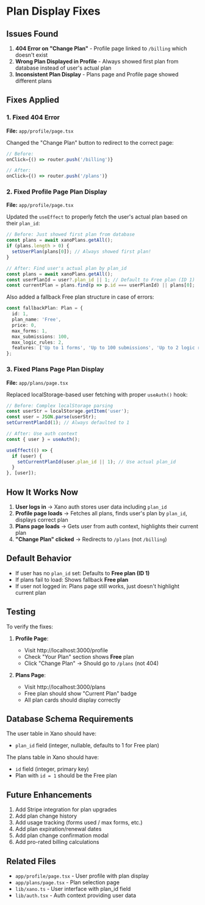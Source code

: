 # Plan Display Fixes

## Issues Found

1. **404 Error on "Change Plan"** - Profile page linked to `/billing` which doesn't exist
2. **Wrong Plan Displayed in Profile** - Always showed first plan from database instead of user's actual plan  
3. **Inconsistent Plan Display** - Plans page and Profile page showed different plans

## Fixes Applied

### 1. Fixed 404 Error
**File:** `app/profile/page.tsx`

Changed the "Change Plan" button to redirect to the correct page:

```typescript
// Before:
onClick={() => router.push('/billing')}

// After:
onClick={() => router.push('/plans')}
```

### 2. Fixed Profile Page Plan Display
**File:** `app/profile/page.tsx`

Updated the `useEffect` to properly fetch the user's actual plan based on their `plan_id`:

```typescript
// Before: Just showed first plan from database
const plans = await xanoPlans.getAll();
if (plans.length > 0) {
  setUserPlan(plans[0]); // Always showed first plan!
}

// After: Find user's actual plan by plan_id
const plans = await xanoPlans.getAll();
const userPlanId = user?.plan_id || 1; // Default to Free plan (ID 1)
const currentPlan = plans.find(p => p.id === userPlanId) || plans[0];
```

Also added a fallback Free plan structure in case of errors:

```typescript
const fallbackPlan: Plan = {
  id: 1,
  plan_name: 'Free',
  price: 0,
  max_forms: 1,
  max_submissions: 100,
  max_logic_rules: 2,
  features: ['Up to 1 forms', 'Up to 100 submissions', 'Up to 2 logic rules']
};
```

### 3. Fixed Plans Page Plan Display
**File:** `app/plans/page.tsx`

Replaced localStorage-based user fetching with proper `useAuth()` hook:

```typescript
// Before: Complex localStorage parsing
const userStr = localStorage.getItem('user');
const user = JSON.parse(userStr);
setCurrentPlanId(1); // Always defaulted to 1

// After: Use auth context
const { user } = useAuth();

useEffect(() => {
  if (user) {
    setCurrentPlanId(user.plan_id || 1); // Use actual plan_id
  }
}, [user]);
```

## How It Works Now

1. **User logs in** → Xano auth stores user data including `plan_id`
2. **Profile page loads** → Fetches all plans, finds user's plan by `plan_id`, displays correct plan
3. **Plans page loads** → Gets user from auth context, highlights their current plan
4. **"Change Plan" clicked** → Redirects to `/plans` (not `/billing`)

## Default Behavior

- If user has no `plan_id` set: Defaults to **Free plan (ID 1)**
- If plans fail to load: Shows fallback **Free plan**
- If user not logged in: Plans page still works, just doesn't highlight current plan

## Testing

To verify the fixes:

1. **Profile Page**:
   - Visit http://localhost:3000/profile
   - Check "Your Plan" section shows **Free** plan
   - Click "Change Plan" → Should go to `/plans` (not 404)

2. **Plans Page**:
   - Visit http://localhost:3000/plans
   - Free plan should show "Current Plan" badge
   - All plan cards should display correctly

## Database Schema Requirements

The user table in Xano should have:
- `plan_id` field (integer, nullable, defaults to 1 for Free plan)

The plans table in Xano should have:
- `id` field (integer, primary key)
- Plan with `id = 1` should be the Free plan

## Future Enhancements

1. Add Stripe integration for plan upgrades
2. Add plan change history
3. Add usage tracking (forms used / max forms, etc.)
4. Add plan expiration/renewal dates
5. Add plan change confirmation modal
6. Add pro-rated billing calculations

## Related Files

- `app/profile/page.tsx` - User profile with plan display
- `app/plans/page.tsx` - Plan selection page
- `lib/xano.ts` - User interface with plan_id field
- `lib/auth.tsx` - Auth context providing user data




